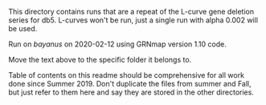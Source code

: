 This directory contains runs that are a repeat of the L-curve gene deletion series for db5.  L-curves won't be run, just a single run with alpha 0.002 will be used.

Run on _bayanus_ on 2020-02-12 using GRNmap version 1.10 code.

Move the text above to the specific folder it belongs to.

Table of contents on this readme should be comprehensive for all work done since Summer 2019.  Don't duplicate the files from summer and Fall, but just refer to them here and say they are stored in the other directories.
